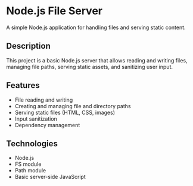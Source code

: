 # Node.js File Server

A simple Node.js application for handling files and serving static content.

## Description

This project is a basic Node.js server that allows reading and writing files, managing file paths, serving static assets, and sanitizing user input.

## Features

- File reading and writing
- Creating and managing file and directory paths
- Serving static files (HTML, CSS, images)
- Input sanitization
- Dependency management

## Technologies

- Node.js
- FS module
- Path module
- Basic server-side JavaScript